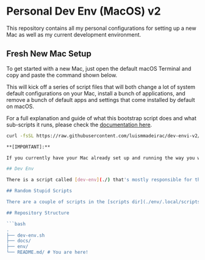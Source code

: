 # Personal Dev Env (MacOS) v2

This repository contains all my personal configurations for setting up a new Mac as well as my current development environment.

## Fresh New Mac Setup

To get started with a new Mac, just open the default macOS Terminal and copy and paste the command shown below.

This will kick off a series of script files that will both change a lot of system default configurations on your Mac, install a bunch of applications, and remove a bunch of default apps and settings that come installed by default on macOS.

For a full explanation and guide of what this bootstrap script does and what sub-scripts it runs, please check the [documentation here](./).

```bash
curl -fsSL https://raw.githubusercontent.com/luismmadeirac/dev-envi-v2/main/resources/bootstrap.sh | bash

**[IMPORTANT]:**

If you currently have your Mac already set up and running the way you want it, make sure not to run the script above. That script not only changes a LOT of macOS system defaults, it also removes a lot of applications and configurations that you most likely do not intend to have completely removed from your system.

## Dev Env

There is a script called [dev-env](./) that's mostly responsible for the development setup. If you are only interested in the development environment part of this repository, maybe start from there. You can get more detailed information about how it all works in the [Dev Environment - Getting Started](./).

## Random Stupid Scripts

There are a couple of scripts in the [scripts dir](./env/.local/scripts) that are absolutely worthless and get mapped in the [.zsh_alias_scripts]().

## Repository Structure

```bash
.
├── dev-env.sh
├── docs/
├── env/
└── README.md/ # You are here!
```
```
```
